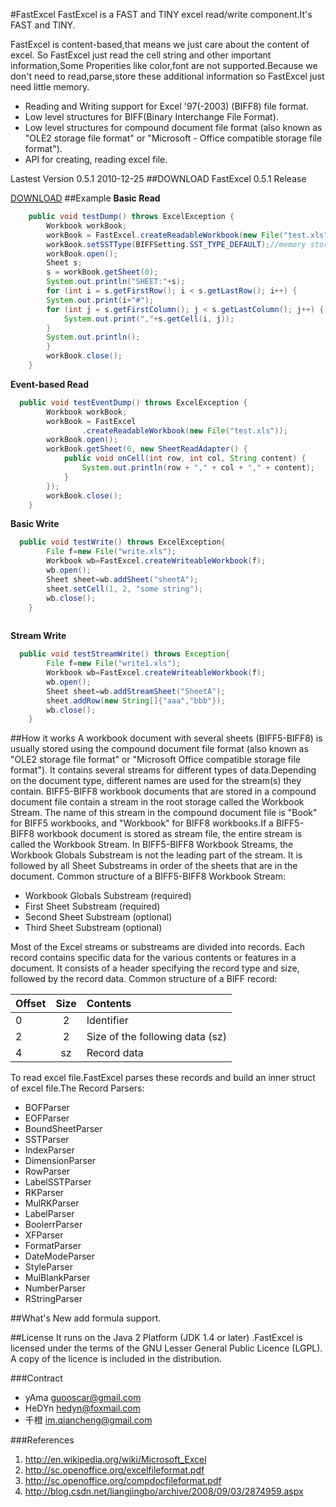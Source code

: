 #FastExcel
FastExcel is a FAST and TINY excel read/write component.It's FAST and TINY.

FastExcel is content-based,that means we just care about the content of excel. So FastExcel just read the cell string and other important information,Some Properities like color,font are not supported.Because we don't need to read,parse,store these additional information so FastExcel just need little memory.

- Reading and Writing support for Excel '97(-2003) (BIFF8) file format.
- Low level structures for BIFF(Binary Interchange File Format).
- Low level structures for compound document file format (also known as "OLE2 storage file format" or "Microsoft - Office compatible storage file format").
- API for creating, reading excel file.

Lastest Version 0.5.1	2010-12-25
##DOWNLOAD
FastExcel 0.5.1 Release

[DOWNLOAD][release]
##Example
**Basic Read**
```java
	public void testDump() throws ExcelException {
		Workbook workBook;
		workBook = FastExcel.createReadableWorkbook(new File("test.xls"));
		workBook.setSSTType(BIFFSetting.SST_TYPE_DEFAULT);//memory storage
		workBook.open();
		Sheet s;
		s = workBook.getSheet(0);
		System.out.println("SHEET:"+s);
		for (int i = s.getFirstRow(); i < s.getLastRow(); i++) {
		System.out.print(i+"#");
		for (int j = s.getFirstColumn(); j < s.getLastColumn(); j++) {
			System.out.print(","+s.getCell(i, j));
		}
		System.out.println();
		}
		workBook.close();
	}
```
**Event-based Read**
```java
  public void testEventDump() throws ExcelException {
		Workbook workBook;
		workBook = FastExcel
				.createReadableWorkbook(new File("test.xls"));
		workBook.open();
		workBook.getSheet(0, new SheetReadAdapter() {
			public void onCell(int row, int col, String content) {
				System.out.println(row + "," + col + "," + content);
			}
		});
		workBook.close();
	}
```
**Basic Write**
```java
  public void testWrite() throws ExcelException{
		File f=new File("write.xls");
		Workbook wb=FastExcel.createWriteableWorkbook(f);
		wb.open();
		Sheet sheet=wb.addSheet("sheetA");
		sheet.setCell(1, 2, "some string");
		wb.close();
	}
	
```
**Stream Write**
```java
  public void testStreamWrite() throws Exception{
		File f=new File("write1.xls");
		Workbook wb=FastExcel.createWriteableWorkbook(f);
		wb.open();
		Sheet sheet=wb.addStreamSheet("SheetA");
		sheet.addRow(new String[]{"aaa","bbb"});
		wb.close();
	}
```


##How it works
A workbook document with several sheets (BIFF5-BIFF8) is usually stored using the compound document file format (also known as "OLE2 storage file format" or "Microsoft Office compatible storage file format"). It contains several streams for different types of data.Depending on the document type, different names are used for the stream(s) they contain. BIFF5-BIFF8 workbook documents that are stored in a compound document file contain a stream in the root storage called the Workbook Stream. The name of this stream in the compound document file is "Book" for BIFF5 workbooks, and "Workbook" for BIFF8 workbooks.If a BIFF5-BIFF8 workbook document is stored as stream file, the entire stream is called the Workbook Stream. In BIFF5-BIFF8 Workbook Streams, the Workbook Globals Substream is not the leading part of the stream. It is followed by all Sheet Substreams in order of the sheets that are in the document. Common structure of a BIFF5-BIFF8 Workbook Stream:

- Workbook Globals Substream (required)
- First Sheet Substream (required)
- Second Sheet Substream (optional)
- Third Sheet Substream (optional)

Most of the Excel streams or substreams are divided into records. Each record contains specific data for the various contents or features in a document. It consists of a header specifying the record type and size, followed by the record data. Common structure of a BIFF record:


Offset  |Size	  |Contents
:-------|:-----:|:-------
0	    |2   	|Identifier
2	    |2  	|Size of the following data (sz)
4	    |sz  	|Record data

To read excel file.FastExcel parses these records and build an inner struct of excel file.The Record Parsers:

- BOFParser
- EOFParser
- BoundSheetParser
- SSTParser
- IndexParser
- DimensionParser
- RowParser
- LabelSSTParser
- RKParser
- MulRKParser
- LabelParser
- BoolerrParser
- XFParser
- FormatParser
- DateModeParser
- StyleParser
- MulBlankParser
- NumberParser
- RStringParser

##What's New
add formula support.

##License
It runs on the Java 2 Platform (JDK 1.4 or later) .FastExcel is licensed under the terms of the GNU Lesser General Public Licence (LGPL).  A copy of the licence is included in the distribution.

###Contract 

- yAma <guooscar@gmail.com>
- HeDYn <hedyn@foxmail.com>
- 千橙 <im.qiancheng@gmail.com>

###References
1. <http://en.wikipedia.org/wiki/Microsoft_Excel>
2. <http://sc.openoffice.org/excelfileformat.pdf>
3. <http://sc.openoffice.org/compdocfileformat.pdf>
4. <http://blog.csdn.net/liangjingbo/archive/2008/09/03/2874959.aspx>

[release]: https://github.com/iqiancheng/FastExcel/releases
